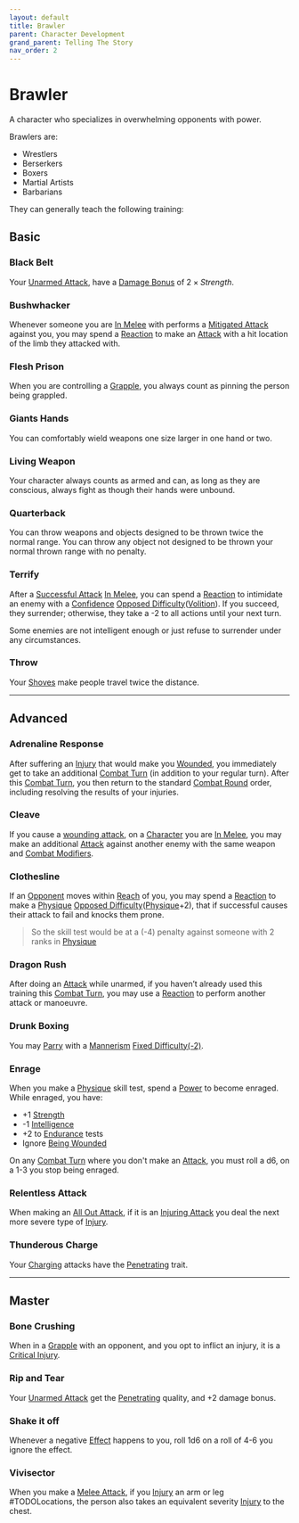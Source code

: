```yaml
---
layout: default
title: Brawler
parent: Character Development
grand_parent: Telling The Story
nav_order: 2
---
```


# Brawler

A character who specializes in overwhelming opponents with power.

Brawlers are:

- Wrestlers
- Berserkers
- Boxers
- Martial Artists
- Barbarians

They can generally teach the following training:

## Basic

### Black Belt

Your [Unarmed Attack](Core/Terminology#Unarmed%20Attack), have a [Damage Bonus](Core/Weapons#Damage%20Bonus) of $2 \times Strength$.

### Bushwhacker

Whenever someone you are [In Melee](Core/Effects#In%20Melee) with performs a [Mitigated Attack](Core/Terminology#Mitigated%20Attack) against you, you may spend a [Reaction](Core/Terminology#Reaction) to make an [Attack](Core/Terminology#Attack) with a hit location of the limb they attacked with.

### Flesh Prison

When you are controlling a [Grapple](Core/Special-Combat-Actions#grapple), you always count as pinning the person being grappled.

### Giants Hands

You can comfortably wield weapons one size larger in one hand or two.

### Living Weapon

Your character always counts as armed and can, as long as they are conscious, always fight as though their hands were unbound.

### Quarterback

You can throw weapons and objects designed to be thrown twice the normal range. You can throw any object not designed to be thrown your normal thrown range with no penalty.

### Terrify

After a [Successful Attack](Core/Terminology#Successful%20Attack) [In Melee](Core/Effects#In%20Melee), you can spend a [Reaction](Core/Terminology#Reaction) to intimidate an enemy with a [Confidence](Game/Core/Communication#Confidence) [Opposed Difficulty](Core/Skills#Opposed%20Difficulty)([Volition](Core/Spirit#Volition)). If you succeed, they surrender; otherwise, they take a -2 to all actions until your next turn.

Some enemies are not intelligent enough or just refuse to surrender under any circumstances.

### Throw

Your [Shoves](Core/Special-Combat-Actions#Shove) make people travel twice the distance.

---

## Advanced

### Adrenaline Response

After suffering an [Injury](Core/Injury) that would make you [Wounded](Core/Effects#Wounded), you immediately get to take an additional [Combat Turn](Core/Terminology#Combat%20Turn) (in addition to your regular turn). After this [Combat Turn](Core/Terminology#Combat%20Turn), you then return to the standard [Combat Round](Core/Terminology#Combat%20Round) order, including resolving the results of your injuries.

### Cleave

If you cause a [wounding attack](Core/Terminology#Wounding%20Attack), on a [Character](Core/Terminology#Character) you are [In Melee](Core/Effects#In%20Melee), you may make an additional [Attack](Core/Terminology#Attack) against another enemy with the same weapon and [Combat Modifiers](Core/Attacks#Combat%20Modifiers).

### Clothesline

If an [Opponent](Core/Terminology#Opponent) moves within [Reach](Core/Movement#Reach) of you, you may spend a [Reaction](Core/Terminology#Reaction) to make a [Physique](Core/Strength#Physique) [Opposed Difficulty](Core/Skills#Opposed%20Difficulty)([Physique](Core/Strength#Physique)+2), that if successful causes their attack to fail and knocks them prone.

> So the skill test would be at a (-4) penalty against someone with 2 ranks in [Physique](Core/Strength#Physique)

### Dragon Rush

After doing an [Attack](Core/Terminology#Attack) while unarmed, if you haven’t already used this training this [Combat Turn](Core/Terminology#Combat%20Turn), you may use a [Reaction](Core/Terminology#Reaction) to perform another attack or manoeuvre.

### Drunk Boxing

You may [Parry](Core/Special-Combat-Actions#Parry) with a [Mannerism](Core/Communication#Mannerism) [Fixed Difficulty(-2)](Core/Skills#Fixed%20Difficulty).

### Enrage

When you make a [Physique](Core/Strength#Physique) skill test, spend a [Power](Game/Core/Blocks/Power) to become enraged. While enraged, you have:

- +1 [Strength](Core/Strength)
- -1 [Intelligence](Core/Intelligence)
- +2 to [Endurance](Core/Strength#Endurance) tests
- Ignore [Being Wounded](Core/Effects#Wounded)

On any [Combat Turn](Core/Terminology#Combat%20Turn) where you don't make an [Attack](Core/Terminology#Attack), you must roll a d6, on a 1-3 you stop being enraged.

### Relentless Attack

When making an [All Out Attack](Core/Reacting#All%20Out%20Attack), if it is an [Injuring Attack](Core/Terminology#Wounding%20Attack) you deal the next more severe type of [Injury](Core/Injury#Injury).

### Thunderous Charge

Your [Charging](Core/Attack-Bonuses#Charging) attacks have the [Penetrating](Core/Weapon-Traits#Penetrating) trait.

---

## Master

### Bone Crushing

When in a [Grapple](Core/Special-Combat-Actions#grapple) with an opponent, and you opt to inflict an injury, it is a [Critical Injury](Core/Injury#Critical%20Injury).

### Rip and Tear

Your [Unarmed Attack](Core/Terminology#Unarmed%20Attack) get the [Penetrating](Core/Weapon-Traits#Penetrating) quality, and +2 damage bonus.

### Shake it off

Whenever a negative [Effect](Core/Effects) happens to you, roll 1d6 on a roll of 4-6 you ignore the effect.

### Vivisector

When you make a [Melee Attack](Core/Terminology#Melee%20Attack), if you [Injury](Core/Injury) an arm or leg #TODOLocations, the person also takes an equivalent severity [Injury](Core/Injury) to the chest.
